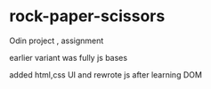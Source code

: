 # rock-paper-scissors

Odin project , assignment 

earlier variant was fully js bases

added html,css UI  and rewrote js after learning DOM
